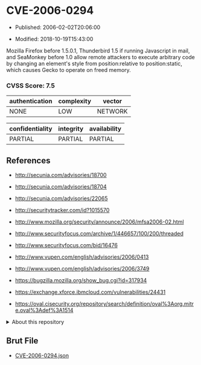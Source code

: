 # CVE-2006-0294

- Published: 2006-02-02T20:06:00

- Modified: 2018-10-19T15:43:00

Mozilla Firefox before 1.5.0.1, Thunderbird 1.5 if running Javascript in mail, and SeaMonkey before 1.0 allow remote attackers to execute arbitrary code by changing an element's style from position:relative to position:static, which causes Gecko to operate on freed memory.

### CVSS Score: **7.5**

| authentication | complexity | vector |
| --- | --- | --- |
| NONE | LOW | NETWORK |

| confidentiality | integrity | availability |
| --- | --- | --- |
| PARTIAL | PARTIAL | PARTIAL |

## References

* http://secunia.com/advisories/18700

* http://secunia.com/advisories/18704

* http://secunia.com/advisories/22065

* http://securitytracker.com/id?1015570

* http://www.mozilla.org/security/announce/2006/mfsa2006-02.html

* http://www.securityfocus.com/archive/1/446657/100/200/threaded

* http://www.securityfocus.com/bid/16476

* http://www.vupen.com/english/advisories/2006/0413

* http://www.vupen.com/english/advisories/2006/3749

* https://bugzilla.mozilla.org/show_bug.cgi?id=317934

* https://exchange.xforce.ibmcloud.com/vulnerabilities/24431

* https://oval.cisecurity.org/repository/search/definition/oval%3Aorg.mitre.oval%3Adef%3A1514

<details>
<summary>About this repository</summary> 

  This repository is part of the project [Live Hack CVE](https://github.com/Live-Hack-CVE). Main website can be found [www.live-hack.org](https://www.live-hack.org) 
  
  Made by [Sn0wAlice](https://github.com/Sn0wAlice) for the people that care about security and need to have a feed of the latest CVEs. Hope you enjoy it, don't forget to star the repo and follow me on [Twitter](https://twitter.com/Sn0wAlice) and [Github](https://github.com/Sn0wAlice). And that is my [personnal website](https://www.alice-snow.me/)

  - [Home Page](https://github.com/Live-Hack-CVE)
  - [Framework](https://github.com/Live-Hack-CVE/cve-framework)
  - [CVE database](https://github.com/Live-Hack-CVE/full_database)
  - [Changelog](https://github.com/Live-Hack-CVE/Changelog)
</details>

## Brut File

* [CVE-2006-0294.json](https://raw.githubusercontent.com/Live-Hack-CVE/full_database/main/cves/2006/CVE-2006-0294.json)

